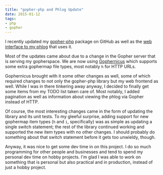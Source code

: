 ```yaml
---
title: "gopher-php and Phlog Update"
date: 2015-01-12
tags: 
- php
- gopher
---
```

I recently updated my [gopher-php](https://github.com/echosa/gopher-php) package on GitHub as well as the [web interface to my phlog](http://echosa.freeshell.org/) that uses it.
<!--more-->
Most of the updates came about due to a change in the Gopher server that is serving my gopherspace. We are now using [Gophernicus](http://gopherproxy.meulie.net/gophernicus.org/) which supports some extra gophermap file types, most notably `h` for HTTP URLs.

Gophernicus brought with it some other changes as well, some of which required changes to not only the gopher-php library but my web frontend as well. While I was in there tinkering away anyway, I decided to finally get some items from my TODO list taken care of. Most notably, I added pagination as well as information about viewing the phlog via Gopher instead of HTTP.

Of course, the most interesting changes came in the form of updating the library and its unit tests. To my gleeful surprise, adding support for new gophermap item types (`h` and `i`, specifically) was as simple as updating a single switch statement; the rest of the library continued working and supported the new item types with no other changes. I should probably do something about that switch statement before it gets too unwieldy, though.

Anyway, it was nice to get some dev time in on this project. I do so much programming for other people and businesses and tend to spend my personal dev time on hobby projects. I'm glad I was able to work on something that is personal but also practical and in production, instead of just a hobby project.
